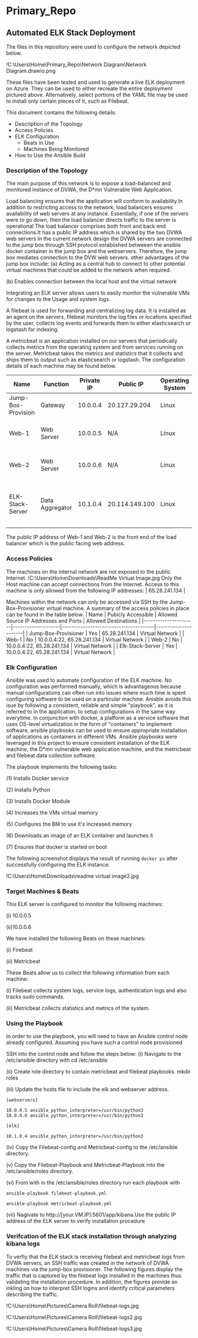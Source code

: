 # Primary_Repo
## Automated ELK Stack Deployment

The files in this repository were used to configure the network depicted below.

!C:\Users\Home\Primary_Repo\Network Diagram\Network Diagram.drawio.png

These files have been tested and used to generate a live ELK deployment on Azure. They can be used to either recreate the entire deployment pictured above. Alternatively, select portions of the YAML file may be used to install only certain pieces of it, such as Filebeat.


This document contains the following details:
- Description of the Topology
- Access Policies
- ELK Configuration
  - Beats in Use
  - Machines Being Monitored
- How to Use the Ansible Build


### Description of the Topology

The main purpose of this network is to expose a load-balanced and monitored instance of DVWA, the D*mn Vulnerable Web Application.

Load balancing ensures that the application will  conform to availability.In addition to restricting access to the network, load balancers ensures availability of web servers at any instance. 
Essentially, if one of the servers were to go down, then the load balancer directs traffic to the server is operational
The load balancer comprises both front and back end connections.It has a public IP address which is shared by the two DVWA web servers 
In the current network design the DVWA servers are connected to the jump box through SSH protocol established betweeen the ansible docker container in the jump box and the webservers.
Therefore, the jump box mediates connection to the DVW web servers. 
other advantages of the jump box include:
(a) Acting as a  central hub to connect to other potential virtual machines that could be added to the network when required.

(b) Enables connection between the local host and the virtual network 

Integrating an ELK server allows users to easily monitor the vulnerable VMs for changes to the Usage  and system logs.

A filebeat is used for forwarding and centralizing log data. It is installed as an agent on the servers, filebeat monitors the log files or locations specified by the user, collects log events and forwards them to
either elasticsearch or logstash for indexing. 


A metricbeat is an application installed on our servers that periodically collects metrics from the operating system and  from services running on the server.
Metricbeat takes the metrics and statistics that it collects and ships them to output such as elasticsearch or logstash.
The configuration details of each machine may be found below.

| Name               | Function        | Private IP | Public IP      | Operating System | Docker Containers   | Container Function                       |
|--------------------|-----------------|------------|----------------|------------------|---------------------|------------------------------------------|
| Jump-Box-Provision | Gateway         | 10.0.0.4   | 20.127.29.204  | Linux            | Inspiring_Willamson | Ansible, SSH, Gateway                    |
| Web-1              | Web Server      | 10.0.0.5   | N/A            | Linux            | dvwa                | Host D*mn Vulnerable Web App             |
| Web-2              | Web Server      | 10.0.0.6   | N/A            | Linux            | dvwa                | Host D*mn Vulnerable Web App             |
| ELK-Stack-Server   | Data Aggregator | 10.1.0.4   | 20.114.149.100 | Linux            | elk                 | Host Elastic Search, Logstash and Kibana |

The public IP address of Web-1 and Web-2 is the front end of the load balancer which is the public facing web address.
### Access Policies

The machines on the internal network are not exposed to the public Internet. 
!C:\Users\Home\Downloads\ReadMe Virtual Image.jpg
Only the Host machine can accept connections from the Internet. Access to this machine is only allowed from the following IP addresses:
| 65.28.241.134 |


Machines within the network can only be accessed via SSH by the Jump-Box-Provisioner virtual machine.
A summary of the access policies in place can be found in the table below.
| Name                 | Pubicly Accessible | Allowed Source IP Addresses and Ports | Allowed Destinations |
|----------------------|--------------------|---------------------------------------|----------------------|
| Jump-Box-Provisioner | Yes                | 65.28.241.134                         | Virtual Network      |
| Web-1                | No                 | 10.0.0.4:22, 65.28.241.134            | Virtual Network      |
| Web-2                | No                 | 10.0.0.4:22, 65.28.241.134            | Virtual Network      |
| Elk-Stack-Server     | Yes                | 10.0.0.4:22, 65.28.241.134            | Virtual Network      |


### Elk Configuration

Ansible was used to automate configuration of the ELK machine. No configuration was performed manually, which is advantageous because
manual configurations can often run into issues where much time is spent configuring software to be used on a particular machine.
Anisble avoids this isue by following a consistent, reliable and simple "playbook", as it is referred to in the application, 
to setup configurations in the same way everytime. In conjunction with docker, a platform as a service software that uses
OS-level virtualization in the form of "containers" to implement software, ansible playbooks can be used to ensure appropriate installation of applications as containers in different VMs.
Ansible playbooks were leveraged in this project to ensure consistent installation of the ELK machine, the D*mn vulnerable web application machine, and the metricbeat and filebeat data collection software.

The playbook implements the following tasks:

(1) Installs Docker service

(2) Installs Python

(3) Installs Docker Module

(4) Increases the VMs virtual memory

(5) Configures the BM to use it's increased memory

(6) Downloads an image of an ELK container and launches it

(7) Ensures that docker is started on boot 

The following screenshot displays the result of running `docker ps` after successfully configuring the ELK instance.

!C:\Users\Home\Downloads\readme virtual image2.jpg

### Target Machines & Beats

This ELK server is configured to monitor the following machines:

(i) 10.0.0.5

(ii)10.0.0.6

We have installed the following Beats on these machines:

(i) Firebeat

(ii) Metricbeat

These Beats allow us to collect the following information from each machine:

(i) Filebeat collects system logs, service logs, authentication logs and also tracks sudo commands.

(ii) Metricbeat collects statistics and metrics of the system.

### Using the Playbook

In order to use the playbook, you will need to have an Ansible control node already configured. Assuming you have such a control node provisioned 

SSH into the control node and follow the steps below:
(i) Navigate to the /etc/ansible directory with
	cd /etc/ansible
    
(ii) Create role directory to contain metricbeat and filebeat playbooks.
	mkdir roles
    
(iii) Update the hosts file to include the elk and webserver address.
	
    [webservers]
    
	10.0.0.5 ansible_python_interpreter=/usr/bin/python3
	10.0.0.6 ansible_python_interpreter=/usr/bin/python3
	
    [elk]
    
	10.1.0.4 ansible_python_interpreter=/usr/bin/python3
    
(iv) Copy the Filebeat-config and Metricbeat-config to the /etc/ansible directory.

(v) Copy the Filebeat-Playbook and Metricbeat-Playbook into the /etc/ansible/roles directory.

(vi) From with in the /etc/ansible/roles directory run each playbook with

	ansible-playbook filebeat-playbook.yml
    
	ansible-playbook metricbeat-playbook.yml
    
(vii) Nagivate to http://[your.VM.IP]:5601/app/kibana.Use the public IP address of the ELK server to verify installation procedure

### Verifcation of the ELK stack installation through analyzing kibana logs
To verfiy that the ELK stack is receiving filebeat and metricbeat logs from DVWA servers, an SSH traffic was created in the network of DVWA machines via the jump-box provisioner. 
The following figures display the traffic that is captured by the filebeat logs installed in the machines thus validating the installation procedure. In addition, the figures provide an inkling
on how to interpret SSH logins and identify critical parameters describing the traffic. 

!C:\Users\Home\Pictures\Camera Roll\filebeat-logs.jpg

!C:\Users\Home\Pictures\Camera Roll\filebeat-logs2.jpg

!C:\Users\Home\Pictures\Camera Roll\filebeat-logs3.jpg
